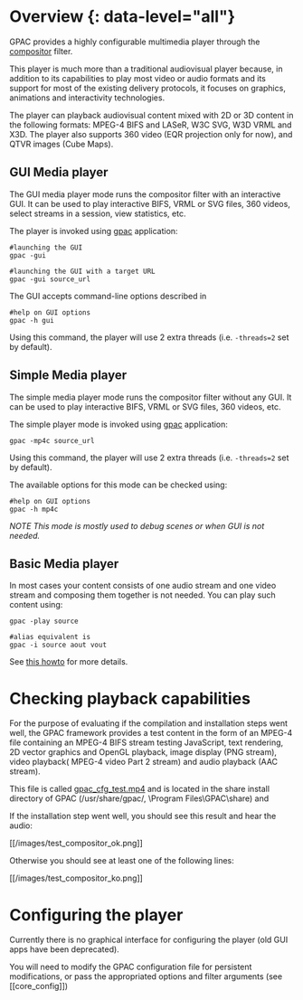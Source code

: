 # Overview {: data-level="all"}
GPAC provides a highly configurable multimedia player through the [compositor](compositor) filter.

This player is much more than a traditional audiovisual player because, in addition to its capabilities to play most video or audio formats and its support for most of the existing delivery protocols, it focuses on graphics, animations and interactivity technologies.

The player can playback audiovisual content mixed with 2D or 3D content in the following formats: MPEG-4 BIFS and LASeR, W3C SVG, W3D VRML and X3D. The player also supports 360 video (EQR projection only for now), and QTVR images (Cube Maps).


## GUI Media player

The GUI media player mode runs the compositor filter with an interactive GUI.
It can be used to play interactive BIFS, VRML or SVG files, 360 videos, select streams in a session, view statistics, etc.

The player is invoked using [gpac](gpac_general) application:

```
#launching the GUI
gpac -gui

#launching the GUI with a target URL
gpac -gui source_url

```

The GUI accepts command-line options described in 
```
#help on GUI options
gpac -h gui
```

Using this command, the player will use 2 extra threads (i.e. `-threads=2` set by default). 

## Simple Media player

The simple media player mode runs the compositor filter without any GUI. It can be used to play interactive BIFS, VRML or SVG files, 360 videos, etc.

The simple player mode is invoked using [gpac](gpac_general) application:

```gpac -mp4c source_url```

Using this command, the player will use 2 extra threads (i.e. `-threads=2` set by default). 

The available options for this mode can be checked using:

```
#help on GUI options
gpac -h mp4c
```

_NOTE This mode is mostly used to debug scenes or when GUI is not needed._


## Basic Media player

In most cases your content consists of one audio stream and one video stream and composing them together is not needed.
You can play such content using:
```
gpac -play source

#alias equivalent is
gpac -i source aout vout
```

See [this howto](filters-playback) for more details.
 
# Checking playback capabilities

For the purpose of evaluating if the compilation and installation steps went well, the GPAC framework provides a test content in the form of an MPEG-4 file containing an MPEG-4 BIFS stream testing JavaScript, text rendering, 2D vector graphics and OpenGL playback, image display (PNG stream), video playback( MPEG-4 video Part 2 stream) and audio playback (AAC stream).

This file is called [gpac_cfg_test.mp4](https://github.com/gpac/gpac/raw/filters/share/doc/gpac_cfg_test.mp4)  and is located in the share install directory of GPAC (/usr/share/gpac/, \Program Files\GPAC\share\) and 

If the installation step went well, you should see this result and hear the audio:

[[/images/test_compositor_ok.png]]

Otherwise you should see at least one of the following lines:

[[/images/test_compositor_ko.png]]

# Configuring the player
Currently there is no graphical interface for configuring the player (old GUI apps have been deprecated).

You will need to modify the GPAC configuration file for persistent modifications, or pass the appropriated options and filter arguments (see [[core_config]])


